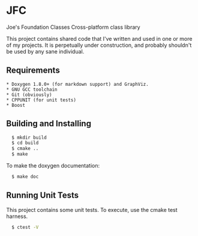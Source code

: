 # JFC
Joe's Foundation Classes
Cross-platform class library

This project contains shared code that I've written and 
used in one or more of my projects.  It is perpetually
under construction, and probably shouldn't be used
by any sane individual.

Requirements
------------

    * Doxygen 1.8.0+ (for markdown support) and GraphViz.
    * GNU GCC toolchain
    * Git (obviously)
    * CPPUNIT (for unit tests)
    * Boost

Building and Installing
-----------------------

```bash
  $ mkdir build
  $ cd build
  $ cmake ..
  $ make
```

To make the doxygen documentation: 

```bash
  $ make doc
```

Running Unit Tests
------------------

This project contains some unit tests.  To execute, use the cmake
test harness.

```bash
  $ ctest -V
```

  
